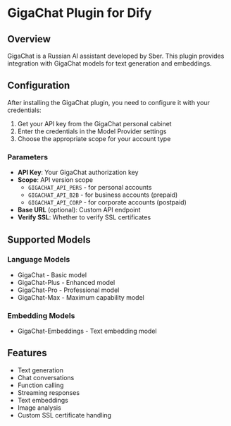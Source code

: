 # GigaChat Plugin for Dify

## Overview

GigaChat is a Russian AI assistant developed by Sber. This plugin provides integration with GigaChat models for text generation and embeddings.

## Configuration

After installing the GigaChat plugin, you need to configure it with your credentials:

1. Get your API key from the GigaChat personal cabinet
2. Enter the credentials in the Model Provider settings
3. Choose the appropriate scope for your account type

### Parameters

- **API Key**: Your GigaChat authorization key
- **Scope**: API version scope
  - `GIGACHAT_API_PERS` - for personal accounts
  - `GIGACHAT_API_B2B` - for business accounts (prepaid)
  - `GIGACHAT_API_CORP` - for corporate accounts (postpaid)
- **Base URL** (optional): Custom API endpoint
- **Verify SSL**: Whether to verify SSL certificates

## Supported Models

### Language Models
- GigaChat - Basic model
- GigaChat-Plus - Enhanced model
- GigaChat-Pro - Professional model
- GigaChat-Max - Maximum capability model

### Embedding Models
- GigaChat-Embeddings - Text embedding model

## Features

- Text generation
- Chat conversations
- Function calling
- Streaming responses
- Text embeddings
- Image analysis
- Custom SSL certificate handling